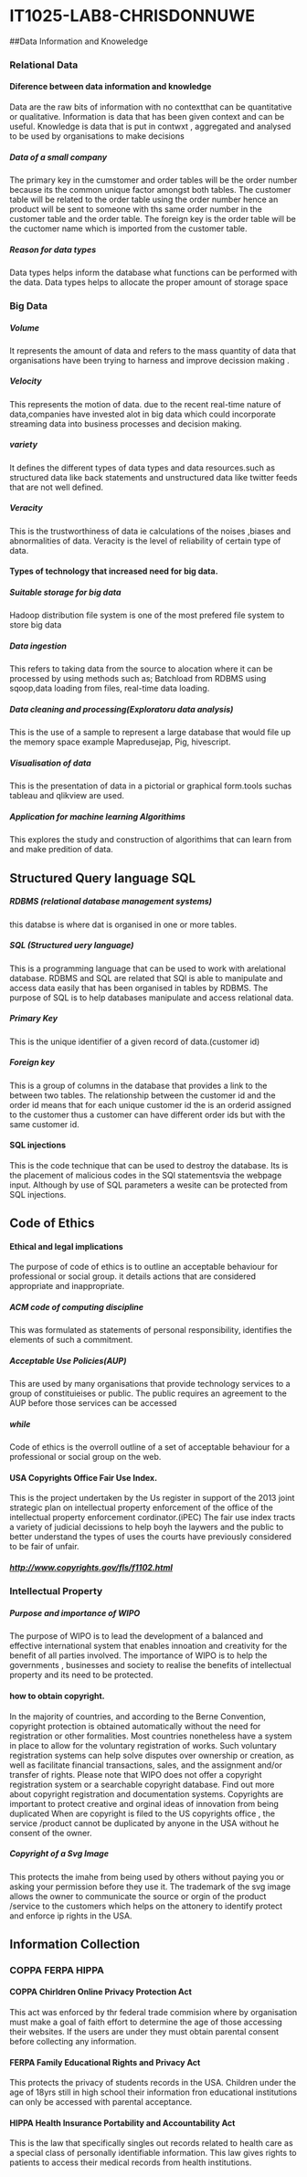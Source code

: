 # IT1025-LAB8-CHRISDONNUWE
##Data Information and Knoweledge
### Relational Data
#### Diference between data information and knowledge
Data are the raw bits of information with no contextthat can be quantitative or qualitative. Information is data that has been given context and can be useful. Knowledge is data that is put in contwxt , aggregated and analysed to be used by organisations to make decisions
##### Data of a small company
The primary key in the cumstomer and order tables will be the order number because its the common unique factor amongst both tables.
The customer table will be related to the order table using the order number hence an product will be sent to someone with ths same order number in the customer table and the order table.
The foreign key is the order table will be the cuctomer name which is imported from the customer table.
##### Reason for data types
Data types helps inform the database what functions can be performed with the data.
Data types helps to allocate the proper amount of storage space
### Big Data
##### Volume
It represents the amount of data and refers to the mass quantity of data that organisations have been trying to harness and improve decission making .
##### Velocity
This represents the motion of data. due to the recent real-time nature of data,companies have invested alot in big data which could incorporate streaming data into business processes and decision making.
##### variety 
It defines the different types of data types and data resources.such as structured data like back statements and unstructured data like twitter feeds that are not well defined.
##### Veracity
This is the trustworthiness of data ie calculations of the noises ,biases and abnormalities of data. Veracity is the level of reliability of certain type of data.
#### Types of technology that increased need for big data.
##### Suitable storage for big data 
Hadoop distribution file system is one of the most prefered file system to store  big data
##### Data ingestion
This refers to taking data from the source to alocation where it can be processed by using methods such as;
Batchload from RDBMS using sqoop,data loading from files, real-time data loading.
##### Data cleaning and processing(Exploratoru data analysis)
This is the use of a sample to represent a large database that would file up the memory space example Mapredusejap, Pig, hivescript.
##### Visualisation of data
This is the presentation of data in a pictorial or graphical form.tools suchas tableau and qlikview are used.
##### Application for machine learning Algorithims
This explores the study and construction of algorithims that can learn from and make predition of data.
## Structured Query language SQL
##### RDBMS (relational database management systems)
this databse is where dat is organised in one or more tables.
##### SQL (Structured uery language) 
This is a programming language that can be used to work with arelational database.
RDBMS and SQL are related that SQl is able to manipulate and access data easily that has been organised in tables by RDBMS.
The purpose of SQL is to help databases manipulate and access relational data.
##### Primary Key
This is the unique identifier of a given record of data.(customer id)
##### Foreign key
This is a group of columns in the database that provides a link to the between two tables.
The relationship between the customer id and the order id means that for each unique customer id the is an orderid assigned to the customer thus a customer can have different order ids but with the same customer id.
#### SQL injections
This is the code technique that can be used to destroy the database.
Its is the placement of malicious codes in the SQl statementsvia the webpage input.
Although by use of SQL parameters a wesite can be protected from SQL injections.

## Code of Ethics
#### Ethical and legal implications
The purpose of code of ethics is to outline an acceptable behaviour for professional or social group. it details actions that are considered appropriate and inappropriate.
##### ACM code of computing discipline
This was formulated as statements of personal responsibility, identifies the elements of such a commitment.
##### Acceptable Use Policies(AUP)
This are used by many organisations that provide technology services to a group of constituieises or public. The public requires an agreement to the AUP before those services can be accessed
##### while
Code of ethics is the overroll outline of a set of acceptable behaviour for a professional or social group on the web.
#### USA Copyrights Office Fair Use Index.
This is the project undertaken by the Us register in support of the 2013 joint strategic plan on intellectual property enforcement of the office of the intellectual property enforcement cordinator.(iPEC)
The fair use index tracts a variety of judicial decissions to help boyh the laywers and the public to better understand the types of uses the courts have previously considered to be fair of unfair.
##### http://www.copyrights.gov/fls/f1102.html

### Intellectual Property 
##### Purpose and importance of WIPO
The purpose of WIPO is to lead the development of a balanced and effective international system that enables innoation and creativity for the benefit of all parties involved.
The importance of WIPO is to help the governments , businesses and society to realise the benefits of intellectual property and its need to be protected.
#### how to obtain copyright.
In the majority of countries, and according to the Berne Convention, copyright protection is obtained automatically without the need for registration or other formalities.
Most countries nonetheless have a system in place to allow for the voluntary registration of works. Such voluntary registration systems can help solve disputes over ownership or creation, as well as facilitate financial transactions, sales, and the assignment and/or transfer of rights.
Please note that WIPO does not offer a copyright registration system or a searchable copyright database. Find out more about copyright registration and documentation systems.
Copyrights are important to protect creative and orginal ideas of innovation from being duplicated
When are copyright is filed to the US copyrights office , the service /product cannot be duplicated by anyone in the USA without he consent of the owner.
##### Copyright of a Svg Image
This protects the imahe from being used by others without paying you or asking your permission before they use it.
The trademark of the svg image allows the owner  to communicate the source or orgin of the product /service to the customers which helps on the attonery to identify protect and enforce ip rights in the USA.
## Information Collection
### COPPA FERPA HIPPA
#### COPPA Chirldren Online Privacy Protection Act
This act was enforced by thr federal trade commision  where by organisation must make a goal of faith effort to determine the age of those accessing their websites. If the users are under they must obtain parental consent before collecting any information.
#### FERPA Family Educational Rights and Privacy Act
This protects the privacy of students records in the USA. Children under the age of 18yrs still in high school their information fron educational institutions can only be accessed with parental acceptance.
#### HIPPA Health Insurance Portability and Accountability Act
This is the law that specifically singles out records related to health care as a special class of personally identifiable information. This law gives rights to patients to access their medical records from health institutions.





